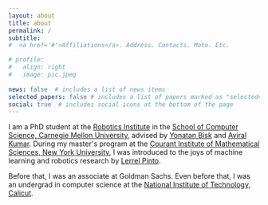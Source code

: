 ```yaml
---
layout: about
title: about
permalink: /
subtitle:
#  <a href='#'>Affiliations</a>. Address. Contacts. Moto. Etc.

# profile:
#   align: right
#   image: pic.jpeg
  
news: false  # includes a list of news items
selected_papers: false # includes a list of papers marked as "selected={true}"
social: true  # includes social icons at the bottom of the page
---
```


I am a PhD student at the [Robotics Institute](https://www.ri.cmu.edu/) in the [School of Computer Science, Carnegie Mellon University](https://www.cs.cmu.edu/), advised by [Yonatan Bisk](https://yonatanbisk.com) and [Aviral Kumar](https://aviralkumar2907.github.io). During my master's program at the [Courant Institute of Mathematical Sciences, New York University](https://cims.nyu.edu), I was introduced to the joys of machine learning and robotics research by [Lerrel Pinto](https://www.lerrelpinto.com). 


Before that, I was an associate at Goldman Sachs. Even before that, I was an undergrad in computer science at the [National Institute of Technology, Calicut](https://nitc.ac.in/).


<!--
I am a first year PhD student in the [Robotics Institute](https://www.ri.cmu.edu/) at the [School of Computer Science, Carnegie Mellon University](https://www.cs.cmu.edu/) advised by [Yonatan Bisk](https://yonatanbisk.com) and [Aviral Kumar](https://aviralkumar2907.github.io).

 In my spare time, I enjoy swimming, jiu jitsu, folding origami and reading. -->

<!--I am a researcher at New York University’s [CILVR](https://wp.nyu.edu/cilvr/) group working on representation learning and reinforcement learning for robotics. I am fortunate to be advised by [Prof. Lerrel Pinto](https://www.lerrelpinto.com/). 
I am a Masters student in Computer Science at the [Courant Institute of Mathematical Sciences, New York University](https://cs.nyu.edu/home/index.html). Currently, a research assistant at [CILVR](https://wp.nyu.edu/cilvr/) (Computational Intelligence, Learning, Vision and Robotics group), working on robot learning and reinforcement learning advised by [Prof. Lerrel Pinto](https://www.lerrelpinto.com/).  -->
<!-- 
Previously, I was an Associate at [Goldman Sachs](https://www.goldmansachs.com/). Before that, I completed my undergraduate degree in Computer Science at the [National Institute of Technology, Calicut](http://www.nitc.ac.in/). -->

 <!-- and [Ben Evans](https://bennevans.github.io/). -->

<!-- Write your biography here. Tell the world about yourself. Link to your favorite [subreddit](http://reddit.com). You can put a picture in, too. The code is already in, just name your picture `prof_pic.jpg` and put it in the `img/` folder.

Put your address / P.O. box / other info right below your picture. You can also disable any these elements by editing `profile` property of the YAML header of your `_pages/about.md`. Edit `_bibliography/papers.bib` and Jekyll will render your [publications page](/al-folio/publications/) automatically.

Link to your social media connections, too. This theme is set up to use [Font Awesome icons](http://fortawesome.github.io/Font-Awesome/) and [Academicons](https://jpswalsh.github.io/academicons/), like the ones below. Add your Facebook, Twitter, LinkedIn, Google Scholar, or just disable all of them. -->
